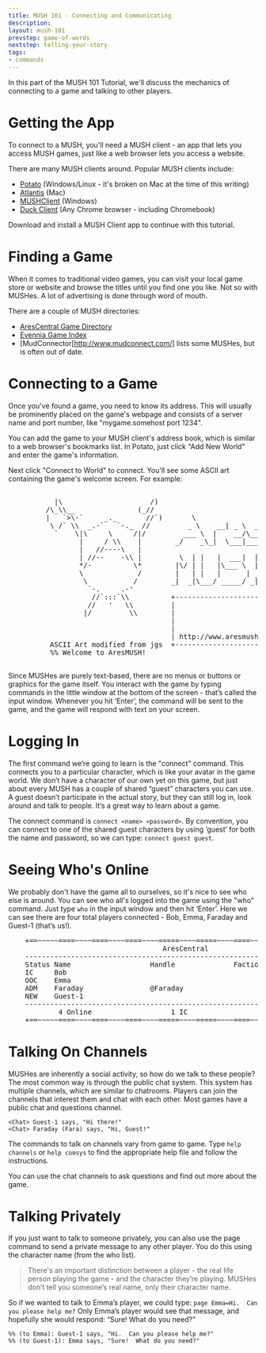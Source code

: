 ```yaml
---
title: MUSH 101 - Connecting and Communicating
description:
layout: mush-101
prevstep: game-of-words
nextstep: telling-your-story
tags: 
- commands
---
```


In this part of the MUSH 101 Tutorial, we'll discuss the mechanics of connecting to a game and talking to other players.

# Getting the App

To connect to a MUSH, you'll need a MUSH client - an app that lets you access MUSH games, just like a web browser lets you access a website.   

There are many MUSH clients around.  Popular MUSH clients include:

* [Potato](http://www.potatomushclient.com/) (Windows/Linux - it's broken on Mac at the time of this writing)
* [Atlantis](http://www.riverdark.net/atlantis/) (Mac) 
* [MUSHClient](http://www.gammon.com.au/mushclient/mushclient.htm) (Windows)
* [Duck Client](http://duckclient.com/) (Any Chrome browser - including Chromebook)

Download and install a MUSH Client app to continue with this tutorial.

# Finding a Game

When it comes to traditional video games, you can visit your local game store or website and browse the titles until you find one you like.  Not so with MUSHes.  A lot of advertising is done through word of mouth.

There are a couple of MUSH directories:

* [AresCentral Game Directory](http://arescentral.aresmush.com/)
* [Evennia Game Index](http://www.evennia.com/)
* [MudConnector[http://www.mudconnect.com/] lists some MUSHes, but is often out of date.


# Connecting to a Game

Once you've found a game, you need to know its address.  This will usually be prominently placed on the game's webpage and consists of a server name and port number, like "mygame.somehost port 1234".

You can add the game to your MUSH client's address book, which is similar to a web browser's bookmarks list.  In Potato, just click "Add New World" and enter the game's information.

Next click "Connect to World" to connect.  You'll see some ASCII art containing the game's welcome screen.  For example:

<pre class="prettyprint">
    <span class="nocode">
           |\                     /)
         /\_\\__               (_//
         |   `>\-`     _._       //`)       \ 
          \ /` \\  _.-`   `-._  //         _ \    __| _ \  __|
           `    \|\     \     /|/         ___ \  |    __/\__ \ 
                 |     / \\    |        _/    _\_|  \___|____/
                 |   //----\   |
                 | //--    -\\ |         \  | |   |  ___|  |   |
                 */-          \*        |\/ | |   |\___ \  |   |
                 \             /        |   | |   |      | ___ |
                  \           /        _|  _|\___/ _____/ _|  _|
                   `-.     .-'
                    //`:::`\\          +-------------------------+
                   //   '   \\         |                         |
                  |/         \\        |                         |
                                       |                         |
                                       |                         |
                                       | http://www.aresmush.com |
          ASCII Art modified from jgs  +-------------------------+
          %% Welcome to AresMUSH!
         </span>
</pre>

Since MUSHes are purely text-based, there are no menus or buttons or graphics for the game itself.  You interact with the game by typing commands in the little window at the bottom of the screen - that’s called the input window.   Whenever you hit ‘Enter’, the command will be sent to the game, and the game will respond with text on your screen.

# Logging In

The first command we’re going to learn is the "connect" command.  This connects you to a particular character, which is like your avatar in the game world.   We don’t have a character of our own yet on this game, but just about every MUSH has a couple of shared “guest” characters you can use.   A guest doesn’t participate in the actual story, but they can still log in, look around and talk to people.  It’s a great way to learn about a game.  

The connect command is `connect <name> <password>`.    By convention, you can connect to one of the shared guest characters by using ‘guest’ for both the name and password, so we can type:  `connect guest guest`.

# Seeing Who's Online

We probably don't have the game all to ourselves, so it's nice to see who else is around.  You can see who all's logged into the game using the "who" command.  Just type `who` in the input window and then hit ‘Enter’.  Here we can see there are four total players connected - Bob, Emma, Faraday and Guest-1 (that’s us!).

<pre>
    +==~~~~~====~~~~====~~~~====~~~~=====~~~~=====~~~~====~~~~====~~~~====~~~~~==+
                                     AresCentral                                  
    ------------------------------------------------------------------------------
    Status Name                   Handle              Faction         Conn   Idle
    IC     Bob                                                        10s    8s    
    OOC    Emma                                                       2h     8s    
    ADM    Faraday                @Faraday                            1h     0s    
    NEW    Guest-1                                                    5m     8s    
    ------------------------------------------------------------------------------
            4 Online                   1 IC                   10 Record        
    +==~~~~~====~~~~====~~~~====~~~~=====~~~~=====~~~~====~~~~====~~~~====~~~~~==+
</pre>

# Talking On Channels

MUSHes are inherently a social activity, so how do we talk to these people?   The most common way is through the public chat system.   This system has multiple channels, which are similar to chatrooms.  Players can join the channels that interest them and chat with each other.   Most games have a public chat and questions channel.

    <Chat> Guest-1 says, "Hi there!"
    <Chat> Faraday (Fara) says, "Hi, Guest!"

The commands to talk on channels vary from game to game.  Type `help channels` or `help comsys` to find the appropriate help file and follow the instructions.

You can use the chat channels to ask questions and find out more about the game.

# Talking Privately

If you just want to talk to someone privately, you can also use the page command to send a private message to any other player.  You do this using the character name (from the who list).    

> There's an important distinction between a player - the real life person playing the game - and the character they’re playing.   MUSHes don’t tell you someone’s real name, only their character name.

So if we wanted to talk to Emma’s player, we could type:  `page Emma=Hi.  Can you please help me?`    Only Emma’s player would see that message, and hopefully she would respond:  “Sure!  What do you need?”

    %% (to Emma): Guest-1 says, "Hi.  Can you please help me?"
    %% (to Guest-1): Emma says, "Sure!  What do you need?"